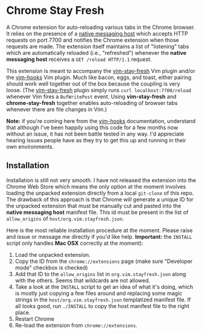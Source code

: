 Chrome Stay Fresh
=================
A Chrome extension for auto-reloading various tabs in the Chrome browser.
It relies on the presence of a [native messaging
host](https://developer.chrome.com/extensions/messaging#native-messaging)
which accepts HTTP requests on port 7700 and notifies the Chrome extension
when those requests are made. The extension itself maintains a list of
"listening" tabs which are automatically reloaded (i.e., "refreshed")
whenever the **native messaging host** receives a `GET /reload HTTP/1.1`
request.

This extension is meant to accompany the
[vim-stay-fresh](https://github.com/ahw/vim-stay-fresh) Vim plugin and/or
the [vim-hooks](https://github.com/ahw/vim-hooks) Vim plugin. Much like
bacon, eggs, and toast, either pairing should work well together out of the
box because the coupling is very loose.  (The
[vim-stay-fresh](https://github.com/ahw/vim-stay-fresh) plugin simply runs
`curl localhost:7700/reload` whenever Vim fires a `BufWritePost` event.
Using **vim-stay-fresh** and **chrome-stay-fresh** together enables
auto-reloading of browser tabs whenever there are file changes in Vim.)

**Note:** if you're coming here from the
[vim-hooks](https://github.com/ahw/vim-hooks) documentation, understand that
although I've been happily using this code for a few months now without an
issue, it has not been battle tested in any way. I'd appreciate hearing
issues people have as they try to get this up and running in their own
environments.

Installation
------------
Installation is still not very smooth. I have not released the extension
into the Chrome Web Store which means the only option at the moment involves
loading the unpacked extension directly from a local `git-clone` of this
repo. The drawback of this approach is that Chrome will generate a unique ID
for the unpacked extension that must be manually cut and pasted into the
**native messaging host** manifest file. This id must be present in the list
of `allow_origins` of `host/org.vim.stayfresh.json`.

Here is the most reliable installation procedure at the moment. Please raise
and issue or message me directly if you'd like help.
**Important:** the
`INSTALL` script only handles **Mac OSX** correctly at the moment):

1. Load the unpacked extension.
2. Copy the ID from the `chrome://extensions` page (make sure "Developer mode"
  checkbox is checked)
3. Add that ID to the `allow_origins` list in `org.vim.stayfresh.json` along with
  the others. Seems that wildcards are not allowed.
4. Take a look at the `INSTALL` script to get an idea of what it's doing,
   which is mostly just copying a few files around and replacing some magic
   strings in the `host/org.vim.stayfresh.json` templatized manifest file.
   If all looks good, run `./INSTALL` to copy the host manifest file to the
   right place.
5. Restart Chrome
6. Re-load the extension from `chrome://extensions`.
